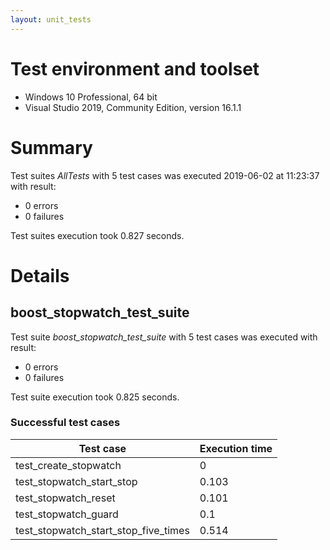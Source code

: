 ```yaml
---
layout: unit_tests
---
```


# Test environment and toolset 

* Windows 10 Professional, 64 bit
* Visual Studio 2019, Community Edition, version 16.1.1

# Summary

Test suites *AllTests* with 5 test cases was executed 2019-06-02 at 11:23:37 with result:

* 0 errors
* 0 failures

Test suites execution took 0.827 seconds.

# Details

## boost_stopwatch_test_suite

Test suite *boost_stopwatch_test_suite* with 5 test cases was executed with result:

* 0 errors
* 0 failures

Test suite execution took 0.825 seconds.

### Successful test cases

Test case|Execution time
-|-
test_create_stopwatch | 0
test_stopwatch_start_stop | 0.103
test_stopwatch_reset | 0.101
test_stopwatch_guard | 0.1
test_stopwatch_start_stop_five_times | 0.514
